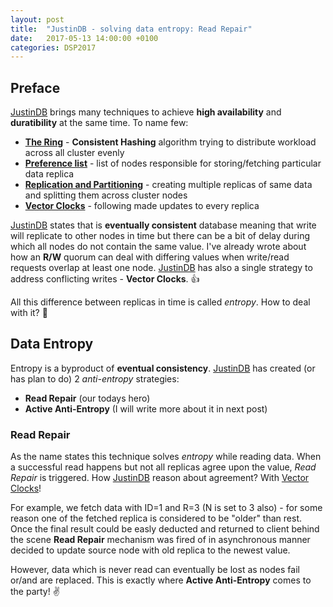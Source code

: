 ```yaml
---
layout: post
title:  "JustinDB - solving data entropy: Read Repair"
date:   2017-05-13 14:00:00 +0100
categories: DSP2017
---
```


## Preface
[JustinDB][justindb] brings many techniques to achieve **high availability** and **duratibility** at the same time. To name few:
* [**The Ring**][justindb-ring] - **Consistent Hashing** algorithm trying to distribute workload across all cluster evenly
* [**Preference list**][justindb-preference-list] - list of nodes responsible for storing/fetching particular data replica
* [**Replication and Partitioning**][justindb-replication-partitioning] - creating multiple replicas of same data and splitting them across cluster nodes
* [**Vector Clocks**][justindb-vector-clock] - following made updates to every replica

[JustinDB][justindb] states that is **eventually consistent** database meaning that write will replicate to other nodes in time but there can be a bit of delay during which all nodes do not contain the same value. I've already wrote about how an **R/W** quorum can deal with differing values when write/read requests overlap at least one node. [JustinDB][justindb] has also a single strategy to address conflicting writes - **Vector Clocks**. 👍

All this difference between replicas in time is called *entropy*. How to deal with it? 🤔

## Data Entropy
Entropy is a byproduct of **eventual consistency**.
[JustinDB][justindb] has created (or has plan to do) 2 *anti-entropy* strategies:
* **Read Repair** (our todays hero)
* **Active Anti-Entropy** (I will write more about it in next post)

### Read Repair

As the name states this technique solves *entropy* while reading data. When a successful read happens but not all replicas agree upon the value, *Read Repair* is triggered. How [JustinDB][justindb] reason about agreement? With [Vector Clocks][justindb-vector-clock]!

For example, we fetch data with ID=1 and R=3 (N is set to 3 also) - for some reason one of the fetched replica is considered to be "older" than rest. Once the final result could be easly deducted and returned to client behind the scene **Read Repair** mechanism was fired of in asynchronous manner decided to update source node with old replica to the newest value.

However, data which is never read can eventually be lost as nodes fail or/and are replaced. This is exactly where **Active Anti-Entropy** comes to the party! ✌️


[justindb]: https://github.com/speedcom/JustinDB
[justindb-ring]: http://speedcom.github.io/dsp2017/2017/05/06/justindb-ring.html
[justindb-replication-partitioning]: http://speedcom.github.io/dsp2017/2017/04/13/justindb-replication-and-partitioning.html
[justindb-preference-list]: http://speedcom.github.io/dsp2017/2017/05/07/justindb-preference-list.html
[justindb-vector-clock]: http://speedcom.github.io/dsp2017/2017/04/21/justindb-data-versioning.html